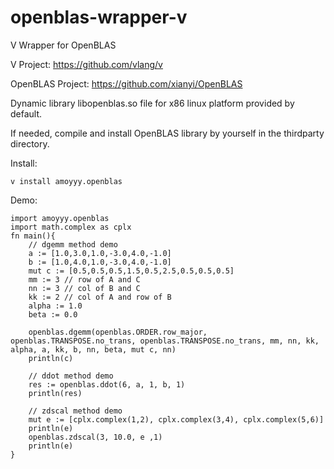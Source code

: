 # openblas-wrapper-v
V Wrapper for OpenBLAS

V Project: https://github.com/vlang/v

OpenBLAS Project: https://github.com/xianyi/OpenBLAS

Dynamic library libopenblas.so file for x86 linux platform provided by default.

If needed, compile and install OpenBLAS library by yourself in the thirdparty directory. 

Install:

    v install amoyyy.openblas

Demo: 

    import amoyyy.openblas
    import math.complex as cplx
    fn main(){
        // dgemm method demo 
        a := [1.0,3.0,1.0,-3.0,4.0,-1.0]         
        b := [1.0,4.0,1.0,-3.0,4.0,-1.0]  
        mut c := [0.5,0.5,0.5,1.5,0.5,2.5,0.5,0.5,0.5]       
        mm := 3 // row of A and C
        nn := 3 // col of B and C
        kk := 2 // col of A and row of B
        alpha := 1.0
        beta := 0.0
        
        openblas.dgemm(openblas.ORDER.row_major, openblas.TRANSPOSE.no_trans, openblas.TRANSPOSE.no_trans, mm, nn, kk, alpha, a, kk, b, nn, beta, mut c, nn)
        println(c)
    
        // ddot method demo 
        res := openblas.ddot(6, a, 1, b, 1)
        println(res)
        
        // zdscal method demo
        mut e := [cplx.complex(1,2), cplx.complex(3,4), cplx.complex(5,6)]
        println(e)
        openblas.zdscal(3, 10.0, e ,1)
        println(e)
    }
